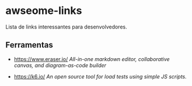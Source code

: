 # awseome-links
Lista de links interessantes para desenvolvedores.

## Ferramentas

- https://www.eraser.io/ _All-in-one markdown editor, collaborative canvas, and diagram-as-code builder_ <!-- 2024-01-18 -->

- https://k6.io/ _An open source tool for load tests using simple JS scripts._ <!-- 2024-01-18 -->
